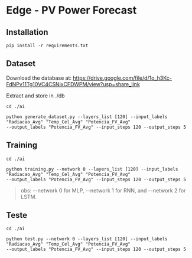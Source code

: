 # Edge - PV Power Forecast

## Installation
```
pip install -r requirements.txt
```

## Dataset
Download the database at: https://drive.google.com/file/d/1o_h3Kc-FdNPv11Tg10VC4CSNixCFDWPM/view?usp=share_link

Extract and store in ./db

```
cd ./ai

python generate_dataset.py --layers_list [120] --input_labels "Radiacao_Avg" "Temp_Cel_Avg" "Potencia_FV_Avg" 
--output_labels "Potencia_FV_Avg" --input_steps 120 --output_steps 5 
```
## Training
```
cd ./ai

python training.py --network 0 --layers_list [120] --input_labels "Radiacao_Avg" "Temp_Cel_Avg" "Potencia_FV_Avg" 
--output_labels "Potencia_FV_Avg" --input_steps 120 --output_steps 5 
```
> obs: --network 0 for MLP, --network 1 for RNN, and --network 2 for LSTM.
## Teste

```
cd ./ai

python test.py --network 0 --layers_list [120] --input_labels "Radiacao_Avg" "Temp_Cel_Avg" "Potencia_FV_Avg" 
--output_labels "Potencia_FV_Avg" --input_steps 120 --output_steps 5
```

